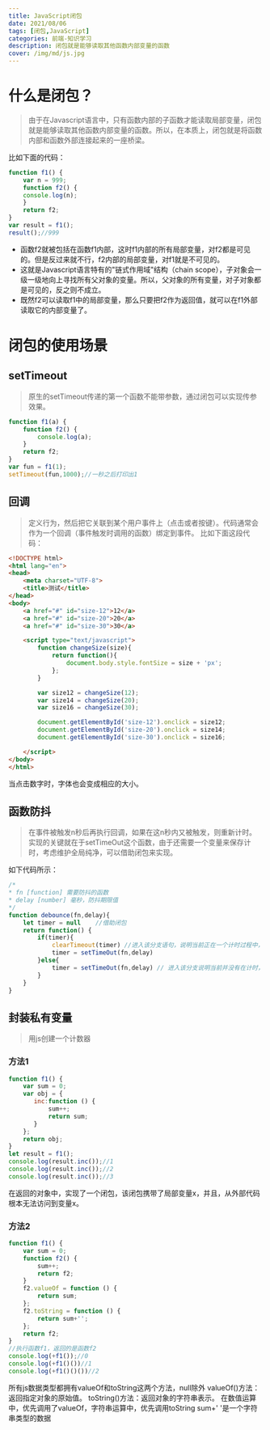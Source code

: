 ```yaml
---
title: JavaScript闭包
date: 2021/08/06
tags: [闭包,JavaScript]
categories: 前端-知识学习
description: 闭包就是能够读取其他函数内部变量的函数
cover: /img/md/js.jpg
---
```


# 什么是闭包？
>由于在Javascript语言中，只有函数内部的子函数才能读取局部变量，闭包就是能够读取其他函数内部变量的函数。所以，在本质上，闭包就是将函数内部和函数外部连接起来的一座桥梁。

比如下面的代码：

```javascript
function f1() {
    var n = 999;
    function f2() {
    console.log(n);
    }
    return f2;
}
var result = f1();
result();//999
```

- 函数f2就被包括在函数f1内部，这时f1内部的所有局部变量，对f2都是可见的。但是反过来就不行，f2内部的局部变量，对f1就是不可见的。
- 这就是Javascript语言特有的"链式作用域"结构（chain scope），子对象会一级一级地向上寻找所有父对象的变量。所以，父对象的所有变量，对子对象都是可见的，反之则不成立。
- 既然f2可以读取f1中的局部变量，那么只要把f2作为返回值，就可以在f1外部读取它的内部变量了。

# 闭包的使用场景

## setTimeout
> 原生的setTimeout传递的第一个函数不能带参数，通过闭包可以实现传参效果。
```javascript
function f1(a) {
    function f2() {
        console.log(a);
    }
    return f2;
}
var fun = f1(1);
setTimeout(fun,1000);//一秒之后打印出1
```

## 回调
>定义行为，然后把它关联到某个用户事件上（点击或者按键）。代码通常会作为一个回调（事件触发时调用的函数）绑定到事件。
比如下面这段代码：

```html
<!DOCTYPE html>
<html lang="en">
<head>
    <meta charset="UTF-8">
    <title>测试</title>
</head>
<body>
    <a href="#" id="size-12">12</a>
    <a href="#" id="size-20">20</a>
    <a href="#" id="size-30">30</a>

    <script type="text/javascript">
        function changeSize(size){
            return function(){
                document.body.style.fontSize = size + 'px';
            };
        }

        var size12 = changeSize(12);
        var size14 = changeSize(20);
        var size16 = changeSize(30);

        document.getElementById('size-12').onclick = size12;
        document.getElementById('size-20').onclick = size14;
        document.getElementById('size-30').onclick = size16;

    </script>
</body>
</html>
```
当点击数字时，字体也会变成相应的大小。

## 函数防抖
>在事件被触发n秒后再执行回调，如果在这n秒内又被触发，则重新计时。实现的关键就在于setTimeOut这个函数，由于还需要一个变量来保存计时，考虑维护全局纯净，可以借助闭包来实现。

如下代码所示：
```javascript
/*
* fn [function] 需要防抖的函数
* delay [number] 毫秒，防抖期限值
*/
function debounce(fn,delay){
    let timer = null    //借助闭包
    return function() {
        if(timer){
            clearTimeout(timer) //进入该分支语句，说明当前正在一个计时过程中，并且又触发了相同事件。所以要取消当前的计时，重新开始计时
            timer = setTimeOut(fn,delay) 
        }else{
            timer = setTimeOut(fn,delay) // 进入该分支说明当前并没有在计时，那么就开始一个计时
        }
    }
}
```

## 封装私有变量
>用js创建一个计数器

### 方法1
```javascript
function f1() {
    var sum = 0;
    var obj = {
       inc:function () {
           sum++;
           return sum;
       }
    };
    return obj;
}
let result = f1();
console.log(result.inc());//1
console.log(result.inc());//2
console.log(result.inc());//3
```

在返回的对象中，实现了一个闭包，该闭包携带了局部变量x，并且，从外部代码根本无法访问到变量x。

### 方法2

```javascript
function f1() {
    var sum = 0;
    function f2() {
        sum++;
        return f2;
    }
    f2.valueOf = function () {
        return sum;
    };
    f2.toString = function () {
        return sum+'';
    };
    return f2;
}
//执行函数f1，返回的是函数f2
console.log(+f1());//0
console.log(+f1()())//1 
console.log(+f1()()())//2
```

所有js数据类型都拥有valueOf和toString这两个方法，null除外
valueOf()方法：返回指定对象的原始值。
toString()方法：返回对象的字符串表示。
在数值运算中，优先调用了valueOf，字符串运算中，优先调用toString
sum+' '是一个字符串类型的数据